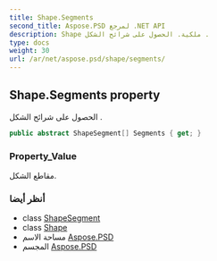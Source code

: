 ```yaml
---
title: Shape.Segments
second_title: Aspose.PSD لمرجع .NET API
description: Shape ملكية. الحصول على شرائح الشكل .
type: docs
weight: 30
url: /ar/net/aspose.psd/shape/segments/
---
```

## Shape.Segments property

الحصول على شرائح الشكل .

```csharp
public abstract ShapeSegment[] Segments { get; }
```

### Property_Value

مقاطع الشكل.

### أنظر أيضا

* class [ShapeSegment](../../shapesegment/)
* class [Shape](../)
* مساحة الاسم [Aspose.PSD](../../shape/)
* المجسم [Aspose.PSD](../../../)


